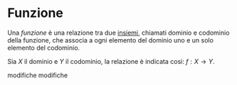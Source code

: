 # Funzione

Una _funzione_ è una relazione tra due [insiemi](https://it.wikipedia.org/wiki/Insieme), chiamati dominio e codominio della funzione, che associa a ogni elemento del dominio uno e un solo elemento del codominio.

Sia $X$ il dominio e $Y$ il codominio, la relazione è indicata così: $f:X→Y$.

modifiche modifiche 